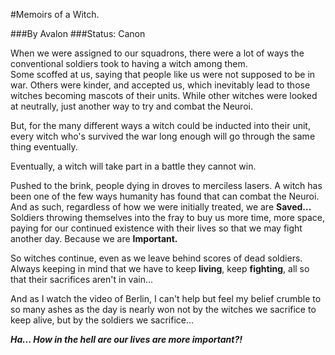 #Memoirs of a Witch.

###By Avalon
###Status: Canon

When we were assigned to our squadrons, there were a lot of ways the conventional soldiers took to having a witch among them.  
Some scoffed at us, saying that people like us were not supposed to be in war. Others were kinder, and accepted us, which inevitably lead to those witches becoming mascots of their units. While other witches were looked at neutrally, just another way to try and combat the Neuroi.

But, for the many different ways a witch could be inducted into their unit, every witch who's survived the war long enough will go through the same thing eventually.

Eventually, a witch will take part in a battle they cannot win.

Pushed to the brink, people dying in droves to merciless lasers. A witch has been one of the few ways humanity has found that can combat the Neuroi. And as such, regardless of how we were initially treated, we are **Saved...** Soldiers throwing themselves into the fray to buy us more time, more space, paying for our continued existence with their lives so that we may fight another day. Because we are **Important.**

So witches continue, even as we leave behind scores of dead soldiers. Always keeping in mind that we have to keep **living**, keep **fighting**, all so that their sacrifices aren't in vain...

And as I watch the video of Berlin, I can't help but feel my belief crumble to so many ashes as the day is nearly won not by the witches we sacrifice to keep alive, but by the soldiers we sacrifice...

___Ha... How in the hell are our lives are more important?!___
